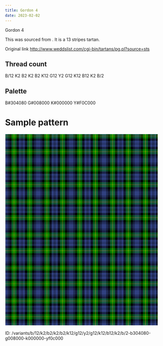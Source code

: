 ```yaml
---
title: Gordon 4
date: 2023-02-02
---
```

Gordon 4

This was sourced from <no value>.  It is a 13 stripes tartan.

Original link http://www.weddslist.com/cgi-bin/tartans/pg.pl?source=sts

## Thread count
B/12 K2 B2 K2 B2 K12 G12 Y2 G12 K12 B12 K2 B/2

## Palette
B#304080 G#008000 K#000000 Y#F0C000

# Sample pattern

![Tartan detail](tartan.png "B/12 K2 B2 K2 B2 K12 G12 Y2 G12 K12 B12 K2 B/2 tartan")

ID: /variants/b/12/k2/b2/k2/b2/k12/g12/y2/g12/k12/b12/k2/b/2-b304080-g008000-k000000-yf0c000